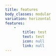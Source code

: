 ```yaml
---
title: features
body_classes: modular
variation: horizontal
features:
    -
        title: test
        text: test
        icon: null
        link: null
---
```


